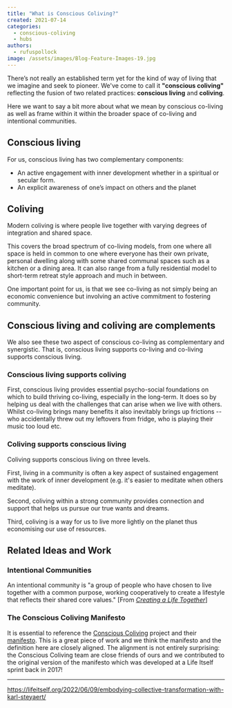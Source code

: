 ```yaml
---
title: "What is Conscious Coliving?"
created: 2021-07-14
categories: 
  - conscious-coliving
  - hubs
authors: 
  - rufuspollock
image: /assets/images/Blog-Feature-Images-19.jpg
---
```


There’s not really an established term yet for the kind of way of living that we imagine and seek to pioneer. We've come to call it **"conscious coliving"** reflecting the fusion of two related practices: **conscious living** and **coliving**.

Here we want to say a bit more about what we mean by conscious co-living as well as frame within it within the broader space of co-living and intentional communities.

## **Conscious living**

For us, conscious living has two complementary components:

- An active engagement with inner development whether in a spiritual or secular form.
- An explicit awareness of one’s impact on others and the planet

## **Coliving**

Modern coliving is where people live together with varying degrees of integration and shared space.

This covers the broad spectrum of co-living models, from one where all space is held in common to one where everyone has their own private, personal dwelling along with some shared communal spaces such as a kitchen or a dining area. It can also range from a fully residential model to short-term retreat style approach and much in between.

One important point for us, is that we see co-living as not simply being an economic convenience but involving an active commitment to fostering community.

## Conscious living and coliving are complements

We also see these two aspect of conscious co-living as complementary and synergistic. That is, conscious living supports co-living and co-living supports conscious living.

### Conscious living supports coliving

First, conscious living provides essential psycho-social foundations on which to build thriving co-living, especially in the long-term. It does so by helping us deal with the challenges that can arise when we live with others. Whilst co-living brings many benefits it also inevitably brings up frictions -- who accidentally threw out my leftovers from fridge, who is playing their music too loud etc.

### Coliving supports conscious living

Coliving supports conscious living on three levels.

First, living in a community is often a key aspect of sustained engagement with the work of inner development (e.g. it's easier to meditate when others meditate).

Second, coliving within a strong community provides connection and support that helps us pursue our true wants and dreams.

Third, coliving is a way for us to live more lightly on the planet thus economising our use of resources.

## Related Ideas and Work

### Intentional Communities

An intentional community is "a group of people who have chosen to live together with a common purpose, working cooperatively to create a lifestyle that reflects their shared core values." \[From _[Creating a Life Together](https://lifeitself.org/2021/05/14/notes-on-creating-a-life-together-by-diana-leafe-christian/)_\]

### The Conscious Coliving Manifesto

It is essential to reference the [Conscious Coliving](https://www.consciouscoliving.com) project and their [manifesto](https://www.consciouscoliving.com/the-manifesto/). This is a great piece of work and we think the manifesto and the definition here are closely aligned. The alignment is not entirely surprising: the Conscious Coliving team are close friends of ours and we contributed to the original version of the manifesto which was developed at a Life Itself sprint back in 2017!

* * *

https://lifeitself.org/2022/06/09/embodying-collective-transformation-with-karl-steyaert/
